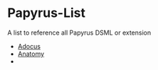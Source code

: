 # Papyrus-List
A list to reference all Papyrus DSML or extension 

* [Adocus](https://github.com/Adocus/ArchiMate-for-Papyrus)
* [Anatomy](https://github.com/patnan/papyrus_anatomy)
*
